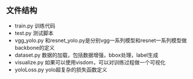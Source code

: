 ## 文件结构

- train.py 训练代码
- test.py 测试脚本
- vgg_yolo.py 和resnet_yolo.py是分别vgg一系列模型和resnet一系列模型做backbone的定义
- dataset.py 数据的加载，包括数据增强，bbox处理，label生成
- visualize.py 如果可以使用visdom，可以对训练过程做一个可视化
- yoloLoss.py yolo超复杂的损失函数定义
